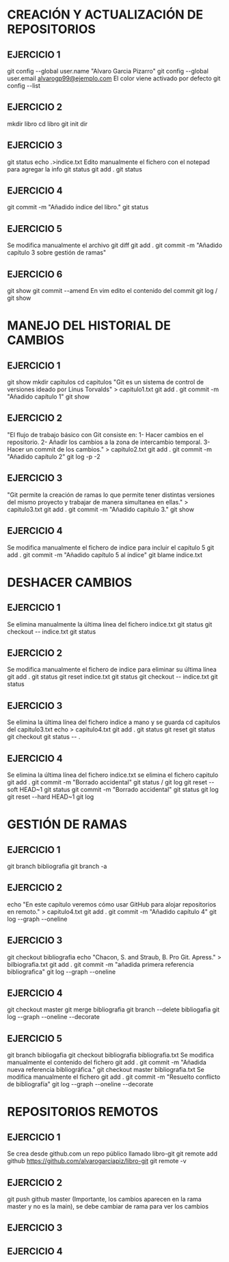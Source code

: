 # CREACIÓN Y ACTUALIZACIÓN DE REPOSITORIOS

## EJERCICIO 1
git config --global user.name "Alvaro Garcia Pizarro"
git config --global user.email alvarogp99@ejemplo.com
El color viene activado por defecto
git config --list

## EJERCICIO 2
mkdir libro
cd libro
git init
dir

## EJERCICIO 3
git status
echo .>indice.txt
Edito manualmente el fichero con el notepad para agregar la info
git status
git add .
git status

## EJERCICIO 4
git commit -m "Añadido índice del libro."
git status

## EJERCICIO 5
Se modifica manualmente el archivo
git diff
git add .
git commit -m "Añadido capítulo 3 sobre gestión de ramas"

## EJERCICIO 6
git show
git commit --amend
En vim edito el contenido del commit
git log / git show


# MANEJO DEL HISTORIAL DE CAMBIOS

## EJERCICIO 1
git show
mkdir capitulos
cd capitulos
"Git es un sistema de control de versiones ideado por Linus Torvalds" > capitulo1.txt
git add .
git commit -m "Añadido capítulo 1"
git show

## EJERCICIO 2
"El flujo de trabajo básico con Git consiste en: 1- Hacer cambios en el repositorio. 2- Añadir los cambios a la zona de intercambio temporal. 3- Hacer un commit de los cambios." > capitulo2.txt
git add .
git commit -m "Añadido capítulo 2"
git log -p -2

## EJERCICIO 3
"Git permite la creación de ramas lo que permite tener distintas versiones del mismo proyecto y trabajar de manera simultanea en ellas." > capitulo3.txt
git add .
git commit -m "Añadido capítulo 3."
git show

## EJERCICIO 4
Se modifica manualmente el fichero de indice para incluir el capítulo 5
git add .
git commit -m "Añadido capítulo 5 al índice"
git blame indice.txt


# DESHACER CAMBIOS

## EJERCICIO 1
Se elimina manualmente la última línea del fichero indice.txt
git status
git checkout -- indice.txt
git status

## EJERCICIO 2
Se modifica manualmente el fichero de indice para eliminar su última línea
git add .
git status
git reset indice.txt
git status
git checkout -- indice.txt
git status

## EJERCICIO 3
Se elimina la última línea del fichero indice a mano y se guarda
cd capitulos
del capitulo3.txt
echo > capitulo4.txt
git add .
git status
git reset
git status
git checkout
git status -- .

## EJERCICIO 4
Se elimina la última línea del fichero indice.txt
se elimina el fichero capitulo
git add .
git commit -m "Borrado accidental"
git status / git log
git reset --soft HEAD~1
git status
git commit -m "Borrado accidental"
git status
git log
git reset --hard HEAD~1
git log


# GESTIÓN DE RAMAS

## EJERCICIO 1
git branch bibliografia
git branch -a

## EJERCICIO 2
echo "En este capítulo veremos cómo usar GitHub para alojar repositorios en remoto." > capitulo4.txt
git add .
git commit -m "Añadido capítulo 4"
git log --graph --oneline

## EJERCICIO 3
git checkout bibliografia
echo "Chacon, S. and Straub, B. Pro Git. Apress." > bilbiografia.txt
git add .
git commit -m "añadida primera referencia bibliografica"
git log --graph --oneline

## EJERCICIO 4
git checkout master
git merge bibliografia
git branch --delete bibliogafia
git log --graph --oneline --decorate

## EJERCICIO 5
git branch bibliogafia
git checkout bibliografia
bibliografia.txt
Se modifica manualmente el contenido del fichero
git add .
git commit -m "Añadida nueva referencia bibliográfica."
git checkout master
bibliografia.txt
Se modifica manualmente el fichero
git add .
git commit -m "Resuelto conflicto de bibliografía"
git log --graph --oneline --decorate


# REPOSITORIOS REMOTOS

## EJERCICIO 1
Se crea desde github.com un repo público llamado libro-git
git remote add github https://github.com/alvarogarciapiz/libro-git
git remote -v

## EJERCICIO 2
git push github master
(Importante, los cambios aparecen en la rama master y no es la main), se debe cambiar de rama para ver los cambios

## EJERCICIO 3


## EJERCICIO 4 







